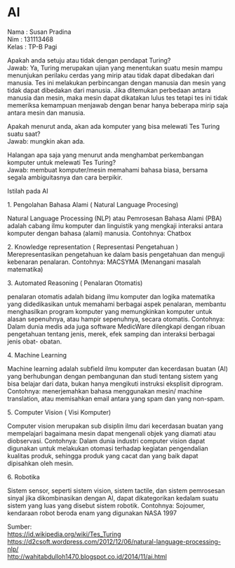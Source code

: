 # AI
Nama	: Susan Pradina<br>
Nim	: 131113468<br>
 Kelas	: TP-B Pagi<br>

<p>Apakah anda setuju atau tidak dengan pendapat Turing?<br>
Jawab: Ya, Turing merupakan ujian yang menentukan suatu mesin mampu menunjukan perilaku cerdas yang mirip atau tidak dapat dibedakan dari manusia. Tes ini melakukan perbincangan dengan manusia dan mesin yang tidak dapat dibedakan dari manusia. Jika ditemukan perbedaan antara manusia dan mesin, maka mesin dapat dikatakan lulus tes tetapi tes ini tidak memeriksa kemampuan menjawab dengan benar hanya beberapa mirip saja antara mesin dan manusia. </p>

<p>Apakah menurut anda, akan ada komputer yang bisa melewati Tes Turing suatu saat?<br>
Jawab: mungkin akan ada.</p>

<p>Halangan apa saja yang menurut anda menghambat perkembangan komputer untuk melewati Tes Turing?<br>
Jawab: membuat komputer/mesin memahami bahasa biasa, bersama segala ambiguitasnya dan cara berpikir.</p>


<p>Istilah pada AI<br>

<p>1.	Pengolahan Bahasa Alami ( Natural Language Procesing)<br>
<p>Natural Language Processing  (NLP) atau Pemrosesan Bahasa Alami (PBA) adalah cabang ilmu komputer dan linguistik yang mengkaji interaksi antara komputer dengan bahasa (alami) manusia. Contohnya: Chatbox</p>
<p>2.	Knowledge representation ( Representasi Pengetahuan )<br>
Merepresentasikan pengetahuan ke dalam basis pengetahuan dan menguji kebenaran penalaran. Contohnya: MACSYMA (Menangani masalah matematika)</p>
<p>3.	Automated Reasoning ( Penalaran Otomatis)<br>
<p>penalaran otomatis adalah bidang ilmu komputer dan logika matematika yang didedikasikan untuk memahami berbagai aspek penalaran, membantu menghasilkan program komputer yang memungkinkan komputer untuk alasan sepenuhnya, atau hampir sepenuhnya, secara otomatis. Contohnya: Dalam dunia medis ada juga software MedicWare dilengkapi dengan ribuan pengetahuan tentang jenis, merek, efek samping dan interaksi berbagai jenis obat- obatan.</p>
<p>4.	Machine Learning<br>
<p>Machine learning adalah subfield ilmu komputer  dan kecerdasan buatan (AI) yang berhubungan dengan pembangunan dan studi tentang sistem yang bisa belajar dari data, bukan hanya mengikuti instruksi eksplisit diprogram. Contohnya: menerjemahkan bahasa menggunakan mesin/ machine translation, atau memisahkan email antara yang spam dan yang non-spam.</p>
<p>5.	Computer Vision ( Visi Komputer)<br>
<p>Computer vision merupakan sub disiplin ilmu dari kecerdasan buatan yang mempelajari bagaimana mesin dapat mengenali objek yang diamati atau diobservasi. Contohnya: Dalam dunia industri computer vision dapat digunakan untuk melakukan otomasi terhadap kegiatan pengendalian kualitas produk, sehingga produk yang cacat dan yang baik dapat dipisahkan oleh mesin.</p>
<p>6.	Robotika<br>
<p>Sistem sensor, seperti sistem vision, sistem tactile, dan sistem pemrosesan sinyal jika dikombinasikan dengan AI, dapat dikategorikan kedalam suatu sistem yang luas yang disebut sistem robotik. Contohnya: Sojoumer, kendaraan robot beroda enam yang digunakan NASA 1997</p>

Sumber:<br> 
https://id.wikipedia.org/wiki/Tes_Turing<br>
https://d2csoft.wordpress.com/2012/12/06/natural-language-processing-nlp/ <br>
http://wahitabdulloh1470.blogspot.co.id/2014/11/ai.html 
